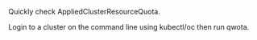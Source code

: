 Quickly check AppliedClusterResourceQuota.

Login to a cluster on the command line using kubectl/oc then run qwota.